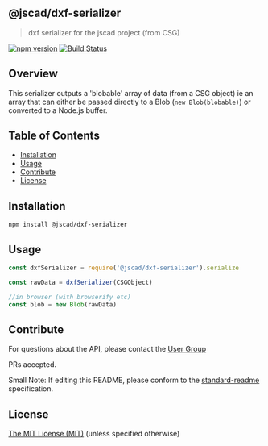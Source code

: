 ## @jscad/dxf-serializer

> dxf serializer for the jscad project (from CSG)

[![npm version](https://badge.fury.io/js/%40jscad%2Fdxf-serializer.svg)](https://badge.fury.io/js/%40jscad%2Fdxf-serializer)
[![Build Status](https://travis-ci.org/jscad/io.svg)](https://travis-ci.org/jscad/dxf-serializer)

## Overview

This serializer outputs a 'blobable' array of data (from a CSG object)
ie an array that can either be passed directly to a Blob (`new Blob(blobable)`)
or converted to a Node.js buffer.

## Table of Contents

- [Installation](#installation)
- [Usage](#usage)
- [Contribute](#contribute)
- [License](#license)


## Installation

```
npm install @jscad/dxf-serializer
```

## Usage


```javascript
const dxfSerializer = require('@jscad/dxf-serializer').serialize

const rawData = dxfSerializer(CSGObject)

//in browser (with browserify etc)
const blob = new Blob(rawData)

```


## Contribute

For questions about the API, please contact the [User Group](https://plus.google.com/communities/114958480887231067224)

PRs accepted.

Small Note: If editing this README, please conform to the [standard-readme](https://github.com/RichardLitt/standard-readme) specification.


## License

[The MIT License (MIT)](./LICENSE)
(unless specified otherwise)
